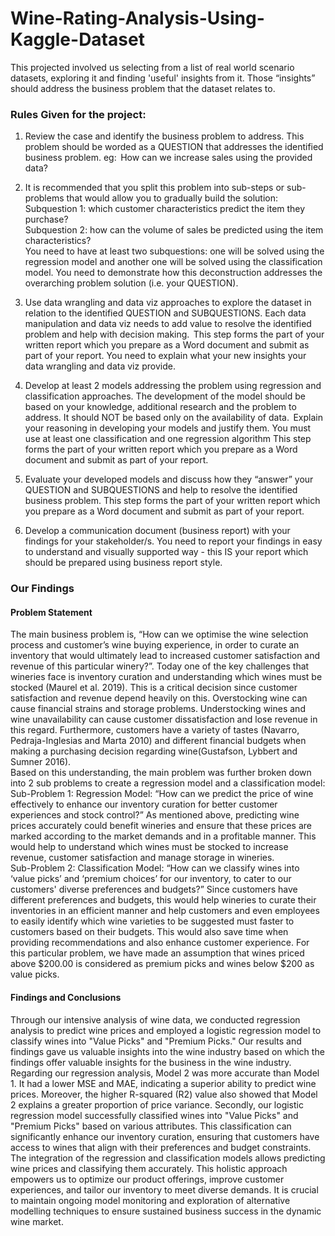# Wine-Rating-Analysis-Using-Kaggle-Dataset

This projected involved us selecting from a list of real world scenario datasets, exploring it and finding 'useful' insights from it. Those “insights” should address the business problem that the dataset relates to.

### Rules Given for the project:
1. Review the case and identify the business problem to address. This problem should be worded as a QUESTION that addresses the identified business problem. 
eg:  How can we increase sales using the provided data?  


2. It is recommended that you split this problem into sub-steps or sub-problems that would allow you to gradually build the solution: <br>
Subquestion 1: which customer characteristics predict the item they purchase? <br>
Subquestion 2: how can the volume of sales be predicted using the item characteristics? <br> 
You need to have at least two subquestions: one will be solved using the regression model and another one will be solved using the classification model. 
You need to demonstrate how this deconstruction addresses the overarching problem solution (i.e. your QUESTION). 


3. Use data wrangling and data viz approaches to explore the dataset in relation to the identified QUESTION and SUBQUESTIONS. Each data manipulation and data viz needs to add value to resolve the identified problem and help with decision making.  
This step forms the part of your written report which you prepare as a Word document and submit as part of your report. 
You need to explain what your new insights your data wrangling and data viz provide. 


4. Develop at least 2 models addressing the problem using regression and classification approaches. The development of the model should be based on your knowledge, additional research and the problem to address. It should NOT be based only on the availability of data.  
Explain your reasoning in developing your models and justify them. 
You must use at least one classification and one regression algorithm 
This step forms the part of your written report which you prepare as a Word document and submit as part of your report. 


5. Evaluate your developed models and discuss how they “answer” your QUESTION and SUBQUESTIONS and help to resolve the identified business problem. 
This step forms the part of your written report which you prepare as a Word document and submit as part of your report. 


6. Develop a communication document (business report) with your findings for your stakeholder/s. You need to report your findings in easy to understand and visually supported way - this IS your report which should be prepared using business report style.

### Our Findings

#### Problem Statement
The main business problem is, “How can we optimise the wine selection process and customer’s wine buying experience, in order to curate an inventory that would ultimately lead to increased customer satisfaction and revenue of this particular winery?”.
Today one of the key challenges that wineries face is inventory curation and understanding which wines must be stocked (Maurel et al. 2019). This is a critical decision since customer satisfaction and revenue depend heavily on this. Overstocking wine can cause financial strains and storage problems. Understocking wines and wine unavailability can cause customer dissatisfaction and lose revenue in this regard.
Furthermore, customers have a variety of tastes (Navarro, Pedraja-Inglesias and Marta 2010)
and different financial budgets when making a purchasing decision regarding wine(Gustafson, Lybbert and Sumner 2016).<br>
Based on this understanding, the main problem was further broken down into 2 sub problems to create a regression model and a classification model: <br>
Sub-Problem 1: Regression Model: “How can we predict the price of wine effectively to enhance our inventory curation for better customer experiences and stock control?”
As mentioned above, predicting wine prices accurately could benefit wineries and ensure that these prices are marked according to the market demands and in a profitable manner. This would help to understand which wines must be stocked to increase revenue, customer satisfaction and manage storage in wineries. <br>
Sub-Problem 2: Classification Model: “How can we classify wines into ‘value picks’ and ‘premium choices’ for our inventory, to cater to our customers' diverse preferences and budgets?”
Since customers have different preferences and budgets, this would help wineries to curate their inventories in an efficient manner and help customers and even employees to easily identify which wine varieties to be suggested must faster to customers based on their budgets. This would also save time when providing recommendations and also enhance customer experience. For this particular problem, we have made an assumption that wines priced above $200.00 is considered as premium picks and wines below $200 as value picks.

#### Findings and Conclusions
Through our intensive analysis of wine data, we conducted regression analysis to predict wine prices and employed a logistic regression model to classify wines into "Value Picks" and "Premium Picks." Our results and findings gave us valuable insights into the wine industry based on which the findings offer valuable insights for the business in the wine industry.
Regarding our regression analysis, Model 2 was more accurate than Model 1. It had a lower MSE and MAE, indicating a superior ability to predict wine prices. Moreover, the higher R-squared (R2) value also showed that Model 2 explains a greater proportion of price variance.
Secondly, our logistic regression model successfully classified wines into "Value Picks" and "Premium Picks" based on various attributes. This classification can significantly enhance our inventory curation, ensuring that customers have access to wines that align with their preferences and budget constraints.
The integration of the regression and classification models allows predicting wine prices and classifying them accurately. This holistic approach empowers us to optimize our product offerings, improve customer experiences, and tailor our inventory to meet diverse demands. It is crucial to maintain ongoing model monitoring and exploration of alternative modelling techniques to ensure sustained business success in the dynamic wine market.
